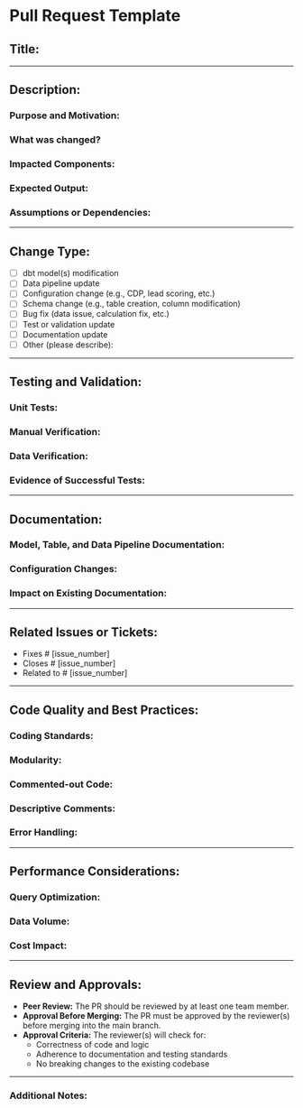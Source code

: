# Pull Request Template

## Title: 
<!-- Provide a clear and concise title for your PR (e.g., "Add new dbt model for customer segmentation") -->

---

## Description:
### Purpose and Motivation:
<!-- Why are these changes necessary? What problem are they solving? -->

### What was changed?
<!-- Describe the changes made (e.g., transformations, models, logic added/modified). -->

### Impacted Components:
<!-- Identify which data sources, tables, views, or pipelines are affected. -->

### Expected Output:
<!-- Describe the expected result of these changes (e.g., improved model performance, new data available). -->

### Assumptions or Dependencies:
<!-- Are there any assumptions or dependencies that could affect this PR? -->

---

## Change Type:
<!-- Check the box that applies to your changes. -->

- [ ] dbt model(s) modification
- [ ] Data pipeline update
- [ ] Configuration change (e.g., CDP, lead scoring, etc.)
- [ ] Schema change (e.g., table creation, column modification)
- [ ] Bug fix (data issue, calculation fix, etc.)
- [ ] Test or validation update
- [ ] Documentation update
- [ ] Other (please describe):

---

## Testing and Validation:
### Unit Tests:
<!-- Describe any automated tests that confirm the behavior of the code. -->

### Manual Verification:
<!-- Describe any manual steps taken to verify the data (e.g., running dbt models, checking output tables). -->

### Data Verification:
<!-- Confirm that the output data is correct (e.g., schema consistency, data integrity). -->

### Evidence of Successful Tests:
<!-- Attach any logs, data samples, or screenshots as evidence of successful tests. -->

---

## Documentation:
### Model, Table, and Data Pipeline Documentation:
<!-- Ensure that any new models, tables, or data sources are documented in the relevant sections (e.g., data dictionary, README). -->

### Configuration Changes:
<!-- If applicable, ensure any changes to configurations (e.g., CDP, lead scoring) are documented. -->

### Impact on Existing Documentation:
<!-- If this PR impacts existing documentation, ensure those updates are made as well. -->

---

## Related Issues or Tickets:
<!-- Reference any relevant issues or tickets related to the PR. -->

- Fixes # [issue_number]
- Closes # [issue_number]
- Related to # [issue_number]

---

## Code Quality and Best Practices:
### Coding Standards:
<!-- Ensure that the code follows the repository’s coding standards (e.g., consistent naming conventions, readable code). -->

### Modularity:
<!-- Ensure the code is modular and reusable where possible. -->

### Commented-out Code:
<!-- Ensure no commented-out code is left in the PR. Remove unnecessary debug statements. -->

### Descriptive Comments:
<!-- Add comments where needed to explain complex logic or decision-making. -->

### Error Handling:
<!-- Ensure proper error handling is implemented where appropriate. -->

---

## Performance Considerations:
### Query Optimization:
<!-- Ensure queries (especially for dbt models) are optimized for performance. -->

### Data Volume:
<!-- Ensure the solution can scale effectively with data volume. -->

### Cost Impact:
<!-- Ensure that changes do not introduce unnecessary resource consumption or cost. -->

---

## Review and Approvals:
- **Peer Review:** The PR should be reviewed by at least one team member.
- **Approval Before Merging:** The PR must be approved by the reviewer(s) before merging into the main branch.
- **Approval Criteria:** The reviewer(s) will check for:
  - Correctness of code and logic
  - Adherence to documentation and testing standards
  - No breaking changes to the existing codebase

---

### Additional Notes:
<!-- Add any other relevant information or context that reviewers should know about. -->
